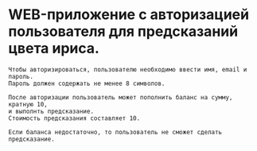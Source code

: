  # WEB-приложение с авторизацией пользователя для предсказаний цвета ириса. #

    Чтобы авторизироваться, пользователю необходимо ввести имя, email и пароль.
    Пароль должен содержать не менее 8 символов.

    После авторизации пользователь может пополнить баланс на сумму, кратную 10, 
    и выполнть предсказание.
    Стоимость предсказания составляет 10.

    Если баланса недостаточно, то пользователь не сможет сделать предсказание.
